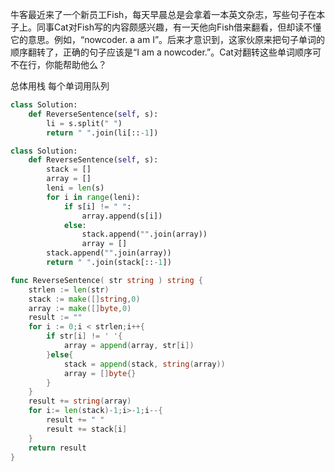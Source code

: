 牛客最近来了一个新员工Fish，每天早晨总是会拿着一本英文杂志，写些句子在本子上。同事Cat对Fish写的内容颇感兴趣，有一天他向Fish借来翻看，但却读不懂它的意思。例如，“nowcoder. a am I”。后来才意识到，这家伙原来把句子单词的顺序翻转了，正确的句子应该是“I am a  nowcoder.”。Cat对翻转这些单词顺序可不在行，你能帮助他么？ 

总体用栈 每个单词用队列

```python
class Solution:
    def ReverseSentence(self, s):
        li = s.split(" ")
        return " ".join(li[::-1])
```

```python
class Solution:
    def ReverseSentence(self, s):
        stack = []
        array = []
        leni = len(s)
        for i in range(leni):
            if s[i] != " ":
                array.append(s[i])
            else:
                stack.append("".join(array))
                array = []
        stack.append("".join(array))
        return " ".join(stack[::-1])
```

```go
func ReverseSentence( str string ) string {
    strlen := len(str)
    stack := make([]string,0)
    array := make([]byte,0)
    result := ""
    for i := 0;i < strlen;i++{
        if str[i] != ' '{
            array = append(array, str[i])
        }else{
            stack = append(stack, string(array))
            array = []byte{}
        }
    }
    result += string(array)
    for i:= len(stack)-1;i>-1;i--{
        result += " "
        result += stack[i]
    }
    return result
}
```

